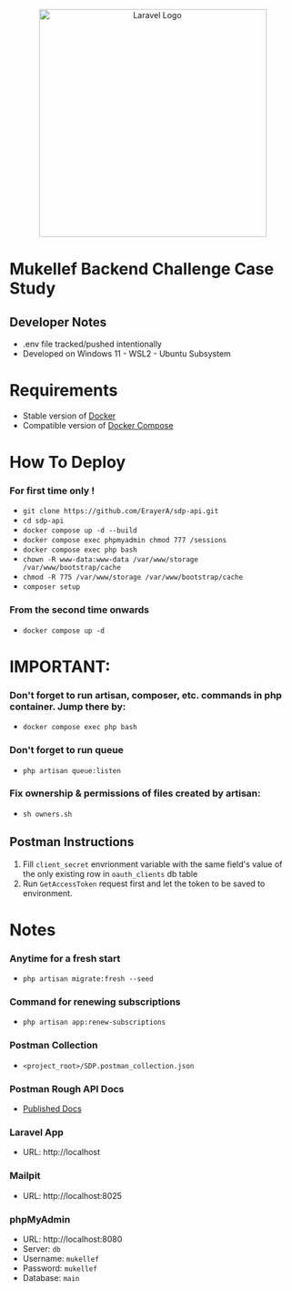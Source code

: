 <p align="center"><a href="https://laravel.com" target="_blank"><img src="https://raw.githubusercontent.com/laravel/art/master/logo-lockup/5%20SVG/2%20CMYK/1%20Full%20Color/laravel-logolockup-cmyk-red.svg" width="400" alt="Laravel Logo"></a></p>

# Mukellef Backend Challenge Case Study
## Developer Notes
- .env file tracked/pushed intentionally
- Developed on Windows 11 - WSL2 - Ubuntu Subsystem

# Requirements
- Stable version of [Docker](https://docs.docker.com/engine/install/)
- Compatible version of [Docker Compose](https://docs.docker.com/compose/install/#install-compose)

# How To Deploy

### For first time only !
- `git clone https://github.com/ErayerA/sdp-api.git`
- `cd sdp-api`
- `docker compose up -d --build`
- `docker compose exec phpmyadmin chmod 777 /sessions`
- `docker compose exec php bash`
- `chown -R www-data:www-data /var/www/storage /var/www/bootstrap/cache`
- `chmod -R 775 /var/www/storage /var/www/bootstrap/cache`
- `composer setup`

### From the second time onwards
- `docker compose up -d`

# IMPORTANT:

### Don't forget to run artisan, composer, etc. commands in php container. Jump there by:
- `docker compose exec php bash`

### Don't forget to run queue
- `php artisan queue:listen`

### Fix ownership & permissions of files created by artisan:
- `sh owners.sh`

## Postman Instructions
1. Fill `client_secret` envrionment variable with the same field's value of the only existing row in `oauth_clients` db table
2. Run `GetAccessToken` request first and let the token to be saved to environment.

# Notes


### Anytime for a fresh start
- `php artisan migrate:fresh --seed`

### Command for renewing subscriptions
- `php artisan app:renew-subscriptions`


### Postman Collection
- `<project_root>/SDP.postman_collection.json`

### Postman Rough API Docs
- [Published Docs](https://documenter.getpostman.com/view/36980497/2sA3kRH3EY#9e051e9d-3c87-4a66-bf8f-d6e2f2568e56)

### Laravel App
- URL: http://localhost

### Mailpit
- URL: http://localhost:8025

### phpMyAdmin
- URL: http://localhost:8080
- Server: `db`
- Username: `mukellef`
- Password: `mukellef`
- Database: `main`


